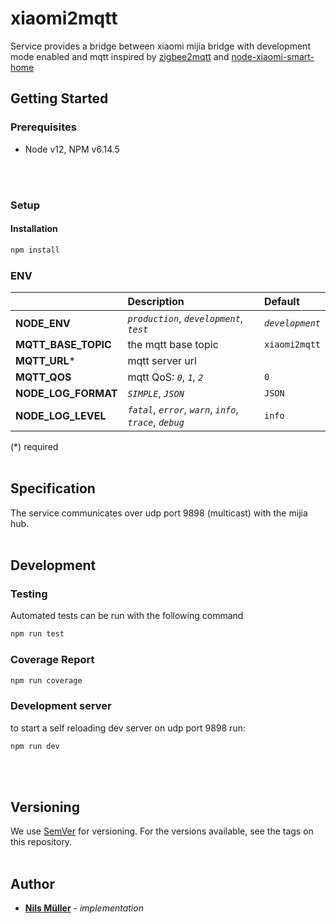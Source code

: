 # xiaomi2mqtt
Service provides a bridge between xiaomi mijia bridge with development mode enabled and mqtt
inspired by [zigbee2mqtt](https://www.zigbee2mqtt.io/) and [node-xiaomi-smart-home](https://github.com/quibusus/node-xiaomi-smart-home)

## Getting Started

### Prerequisites
- Node v12, NPM v6.14.5
<br>
<br>

### Setup

#### Installation
```bash
npm install
```


### ENV

|    | Description | Default |
|:---|:------------|:--------|
| **NODE_ENV** | _`production`_, _`development`_, _`test`_ | _`development`_ |
| **MQTT_BASE_TOPIC** | the mqtt base topic | `xiaomi2mqtt` |
| **MQTT_URL**\* | mqtt server url |  |
| **MQTT_QOS** | mqtt QoS: _`0`_, _`1`_, _`2`_ | `0` |
| **NODE_LOG_FORMAT** | _`SIMPLE`_, _`JSON`_ | `JSON` |
| **NODE_LOG_LEVEL** | _`fatal`_,  _`error`_, _`warn`_, _`info`_, _`trace`_, _`debug`_ | `info` |
(\*) required
<br>
<br>

## Specification
The service communicates over udp port 9898 (multicast) with the mijia hub.
<br>
<br>

## Development

### Testing
Automated tests can be run with the following command
```bash
npm run test
```

### Coverage Report
```bash
npm run coverage
```


### Development server

to start a self reloading dev server on udp port 9898 run:
```bash
npm run dev
```
<br>
<br>


## Versioning

We use [SemVer](http://semver.org/) for versioning. For the versions available, see the tags on this repository.
<br>
<br>

## Author
* **[Nils Müller](mailto:nils@mueller.name)** - *implementation*
